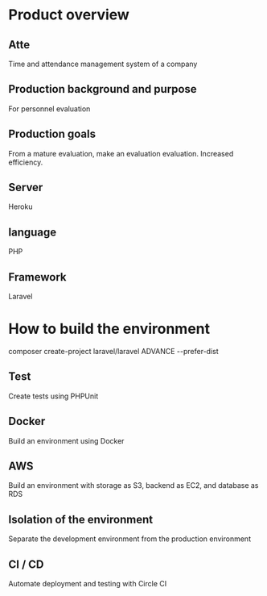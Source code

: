 # Product overview

## Atte
Time and attendance management system of a company

## Production background and purpose
For personnel evaluation

## Production goals
From a mature evaluation, make an evaluation evaluation.
Increased efficiency.

## Server
Heroku

## language
PHP

## Framework
Laravel

# How to build the environment
composer create-project laravel/laravel ADVANCE --prefer-dist

## Test
Create tests using PHPUnit

## Docker
Build an environment using Docker

## AWS
Build an environment with storage as S3, backend as EC2, and database as RDS

## Isolation of the environment
Separate the development environment from the production environment

## CI / CD
Automate deployment and testing with Circle CI







